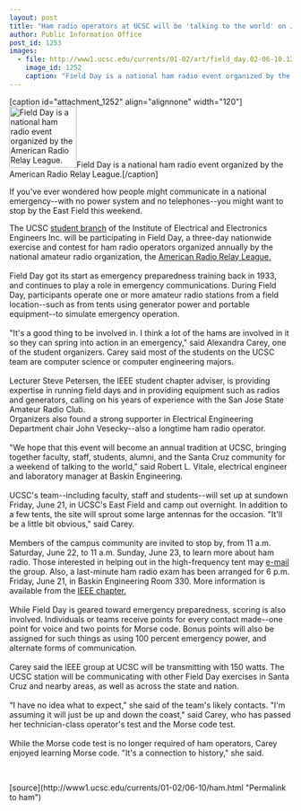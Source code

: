 ```yaml
---
layout: post
title: "Ham radio operators at UCSC will be 'talking to the world' on June 22-23"
author: Public Information Office
post_id: 1253
images:
  - file: http://www1.ucsc.edu/currents/01-02/art/field_day.02-06-10.120.gif
    image_id: 1252
    caption: "Field Day is a national ham radio event organized by the American Radio Relay League."
---
```


[caption id="attachment_1252" align="alignnone" width="120"]<a href="http://localhost/mysite/wp-content/uploads/2002/06/field_day.02-06-10.120.gif"><img class="size-full wp-image-1252" src="http://localhost/mysite/wp-content/uploads/2002/06/field_day.02-06-10.120.gif" alt="Field Day is a national ham radio event organized by the American Radio Relay League." width="120" height="109" /></a>Field Day is a national ham radio event organized by the American Radio Relay League.[/caption]
<p>
  If you've ever wondered how people might communicate in a national emergency--with no power system and no telephones--you might want to stop by the East Field this weekend.
</p>The UCSC <a href="http://ieee.soe.ucsc.edu/ham">student branch</a> of the Institute of Electrical and Electronics Engineers Inc. will be participating in Field Day, a three-day nationwide exercise and contest for ham radio operators organized annually by the national amateur radio organization, the <a href="http://www.arrl.org">American Radio Relay League</a><a href="http://www.aarl.org">.</a><br>
<br>
Field Day got its start as emergency preparedness training back in 1933, and continues to play a role in emergency communications. During Field Day, participants operate one or more amateur radio stations from a field location--such as from tents using generator power and portable equipment--to simulate emergency operation.<br>
<br>
"It's a good thing to be involved in. I think a lot of the hams are involved in it so they can spring into action in an emergency," said Alexandra Carey, one of the student organizers. Carey said most of the students on the UCSC team are computer science or computer engineering majors.<br>
<br>
Lecturer Steve Petersen, the IEEE student chapter adviser, is providing expertise in running field days and in providing equipment such as radios and generators, calling on his years of experience with the San Jose State Amateur Radio Club.<br>
Organizers also found a strong supporter in Electrical Engineering Department chair John Vesecky--also a longtime ham radio operator.<br>
<br>
"We hope that this event will become an annual tradition at UCSC, bringing together faculty, staff, students, alumni, and the Santa Cruz community for a weekend of talking to the world," said Robert L. Vitale, electrical engineer and laboratory manager at Baskin Engineering.<br>
<br>
UCSC's team--including faculty, staff and students--will set up at sundown Friday, June 21, in UCSC's East Field and camp out overnight. In addition to a few tents, the site will sprout some large antennas for the occasion. "It'll be a little bit obvious," said Carey.<br>
<br>
Members of the campus community are invited to stop by, from 11 a.m. Saturday, June 22, to 11 a.m. Sunday, June 23, to learn more about ham radio. Those interested in helping out in the high-frequency tent may <a href="mailto:fire@soe.ucsc.edu">e-mail</a> the group. Also, a last-minute ham radio exam has been arranged for 6 p.m. Friday, June 21, in Baskin Engineering Room 330. More information is available from the <a href="http://ieee.cse.ucsc.edu/ham/">IEEE chapter.</a><br>
<br>
While Field Day is geared toward emergency preparedness, scoring is also involved. Individuals or teams receive points for every contact made--one point for voice and two points for Morse code. Bonus points will also be assigned for such things as using 100 percent emergency power, and alternate forms of communication.<br>
<br>
Carey said the IEEE group at UCSC will be transmitting with 150 watts. The UCSC station will be communicating with other Field Day exercises in Santa Cruz and nearby areas, as well as across the state and nation.<br>
<br>
"I have no idea what to expect," she said of the team's likely contacts. "I'm assuming it will just be up and down the coast," said Carey, who has passed her technician-class operator's test and the Morse code test.<br>
<br>
While the Morse code test is no longer required of ham operators, Carey enjoyed learning Morse code. "It's a connection to history," she said.
<p>
  <br>

</p>
<p>

</p>
[source](http://www1.ucsc.edu/currents/01-02/06-10/ham.html "Permalink to ham")
